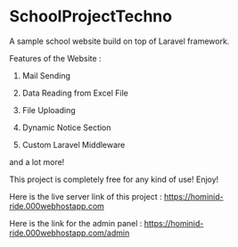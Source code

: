# SchoolProjectTechno

A sample school website build on top of Laravel framework.

Features of the Website : 

1) Mail Sending

2) Data Reading from Excel File

3) File Uploading

4) Dynamic Notice Section

5) Custom Laravel Middleware

and a lot more!

This project is completely free for any kind of use! Enjoy!


Here is the live server link of this project : https://hominid-ride.000webhostapp.com

Here is the link for the admin panel : https://hominid-ride.000webhostapp.com/admin
